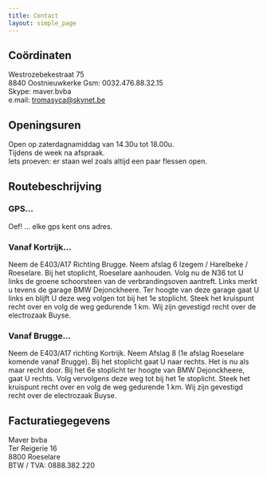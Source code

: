 ```yaml
---
title: Contact 
layout: simple_page
---
```


Coördinaten
-----------

Westrozebekestraat 75  
8840 Oostnieuwkerke
Gsm: 0032.476.88.32.15  
Skype: maver.bvba  
e.mail: <tromasyca@skynet.be>

Openingsuren
------------

Open op zaterdagnamiddag van 14.30u tot 18.00u.  
Tijdens de week na afspraak.  
Iets proeven: er staan wel zoals altijd een paar flessen open.  
  
Routebeschrijving
-----------------

### GPS...  

Oef! ... elke gps kent ons adres.  

### Vanaf Kortrijk... 

Neem de E403/A17 Richting Brugge. Neem afslag 6 Izegem /
Harelbeke / Roeselare. Bij het stoplicht, Roeselare aanhouden. Volg nu de
N36&nbsp;tot U links de groene schoorsteen van de verbrandingsoven aantreft.
Links merkt u&nbsp;tevens de garage BMW Dejonckheere. Ter hoogte van deze
garage gaat U links en&nbsp;blijft U deze weg volgen tot bij het 1e
stoplicht.&nbsp;Steek het kruispunt recht over en volg de weg gedurende 1 km.
Wij zijn gevestigd recht over de electrozaak Buyse.  

### Vanaf Brugge...  

Neem de E403/A17 richting Kortrijk. Neem Afslag 8 (1e afslag Roeselare komende
vanaf Brugge). Bij het stoplicht gaat U naar rechts. Het is nu&nbsp;als
maar&nbsp;recht door. Bij het 6e stoplicht ter hoogte van BMW Dejonckheere,
gaat U rechts.&nbsp;Volg vervolgens deze weg tot bij het 1e stoplicht. Steek
het kruispunt recht over en volg de weg gedurende 1 km. Wij zijn gevestigd
recht over de electrozaak Buyse.

Facturatiegegevens  
-------------------
  
Maver bvba  
Ter Reigerie 16  
8800 Roeselare  
BTW / TVA: 0888.382.220  
